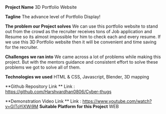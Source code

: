 **Project Name**
3D Portfolio Website 

**Tagline**
The advance level of Portfolio Display!

**The problem our Project solves**
We can use this portfolio website to stand out from the crowd as the recruiter receives tons of Job application and Resume so its almost impossible for him to check each and every resume. If we use this 3D Portfolio website then it will be convenient and time saving for the recruiter.

**Challenges we ran into**
We came across a lot of problems while making this project. But with the mentors guidance and consistent effort to solve these problems we got to solve all of them.

**Technologies we used**
HTML & CSS, Javascript, Blender, 3D mapping

**Github Repository Link **
Link : https://github.com/Harshvardhan0806/Cyber-thugs

**Demonstration Video Link **
Link : https://www.youtube.com/watch?v=GIToYiXWi9M
**Suitable Platform for this Project**
WEB 
